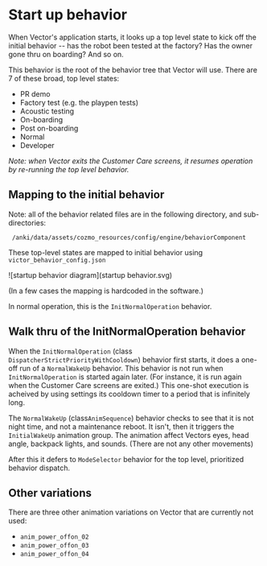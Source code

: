 # Start up behavior

When Vector's application starts, it looks up a top level state to kick off
the initial behavior -- has the robot been tested at the factory?  Has the
owner gone thru on boarding?  And so on. 

This behavior is the root of the behavior tree that
Vector will use.  There are 7 of these broad, top level states:

* PR demo
* Factory test  (e.g. the playpen tests)
* Acoustic testing
* On-boarding
* Post on-boarding
* Normal
* Developer

*Note: when Vector exits the Customer Care screens, it resumes operation
by re-running the top level behavior.*

## Mapping to the initial behavior

Note: all of the behavior related files are in the following directory, and
sub-directories:

     /anki/data/assets/cozmo_resources/config/engine/behaviorComponent

These top-level states are mapped to initial behavior using
`victor_behavior_config.json`

![startup behavior diagram](startup behavior.svg)

(In a few cases the mapping is hardcoded in the software.)

In normal operation, this is the `InitNormalOperation` behavior.

## Walk thru of the InitNormalOperation behavior

When the `InitNormalOperation` (class `DispatcherStrictPriorityWithCooldown`)
behavior first starts, it does a one-off run of a `NormalWakeUp`  behavior.
This behavior is not run when `InitNormalOperation`
is started again later.  (For instance, it is run again when the Customer
Care screens are exited.)  This one-shot execution is acheived by using 
settings its cooldown timer to a period that is infinitely long.

The `NormalWakeUp` (class`AnimSequence`) behavior checks to see that it is not
night time, and not a maintenance reboot.  It isn't, then it triggers the
`InitialWakeUp` animation group.  The animation affect Vectors eyes, head angle,
backpack lights, and sounds. (There are not any other movements)

After this it defers to `ModeSelector` behavior for the top level, prioritized
behavior dispatch.


## Other variations

There are three other animation variations on Vector that are currently not
used:

* `anim_power_offon_02`
* `anim_power_offon_03`
* `anim_power_offon_04`
